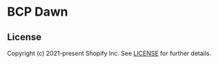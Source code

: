# BCP Dawn

## License

Copyright (c) 2021-present Shopify Inc. See [LICENSE](/LICENSE.md) for further details.
